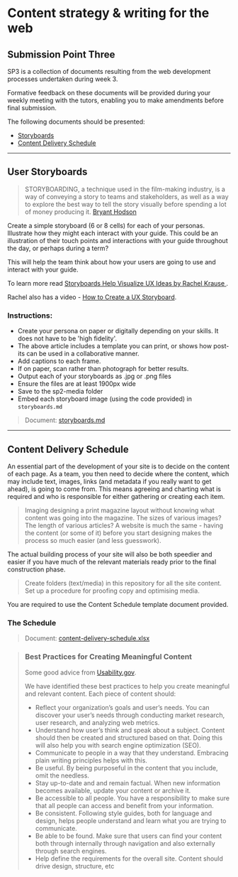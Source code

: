 # Content strategy & writing for the web

## Submission Point Three

SP3 is a collection of documents resulting from the web development processes undertaken during week 3. 

Formative feedback on these documents will be provided during your weekly meeting with the tutors, enabling you to make amendments before final submission.

The following documents should be presented:

- [Storyboards](#storyboards)
- [Content Delivery Schedule](#content-delivery-schedule)

---

## User Storyboards

> STORYBOARDING, a technique used in the film-making industry, is a way of conveying a story to teams and stakeholders, as well as a way to explore the best way to tell the story visually before spending a lot of money producing it. [Bryant Hodson](https://uxdesign.cc/how-to-storyboard-experiences-fc051e2bc04d)

Create a simple storyboard (6 or 8 cells) for each of your personas. Illustrate how they might each interact with your guide. This could be an illustration of their touch points and interactions with your guide throughout the day, or perhaps during a term?

This will help the team think about how your users are going to use and interact with your guide.

To learn more read [Storyboards Help Visualize UX Ideas
by Rachel Krause ](https://www.nngroup.com/articles/storyboards-visualize-ideas/).

Rachel also has a video - [How to Create a UX Storyboard](https://youtu.be/bNh54LNUtv8).

### Instructions:

- Create your persona on paper or digitally depending on your skills. It does not have to be 'high fidelity'.
- The above article includes a template you can print, or shows how post-its can be used in a collaborative manner.
- Add captions to each frame.
- If on paper, scan rather than photograph for better results.
- Output each of your storyboards as .jpg or .png files
- Ensure the files are at least 1900px wide
- Save to the sp2-media folder
- Embed each storyboard image (using the code provided) in `storyboards.md`

> Document: [storyboards.md](storyboards.md)

---

## Content Delivery Schedule

An essential part of the development of your site is to decide on the content of each page. As a team, you then need to decide where the content, which may include text, images, links (and metadata if you really want to get ahead), is going to come from. This means agreeing and charting what is required and who is responsible for either gathering or creating each item.

> Imaging designing a print magazine layout without knowing what content was going into the magazine. The sizes of various images? The length of various articles? A website is much the same - having the content (or some of it) before you start designing makes the process so much easier (and less guesswork).

The actual building process of your site will also be both speedier and easier if you have much of the relevant materials ready prior to the final construction phase.

> Create folders (text/media) in this repository for all the site content. Set up a procedure for proofing copy and optimising media.

You are required to use the Content Schedule template document provided.

### The Schedule

> Document: [content-delivery-schedule.xlsx](content-delivery-schedule.xlsx)

> ### Best Practices for Creating Meaningful Content
>
> Some good advice from [Usability.gov](https://www.usability.gov/what-and-why/content-strategy.html).
>
> We have identified these best practices to help you create meaningful and relevant content. Each piece of content should:
>
> - Reflect your organization’s goals and user’s needs. You can discover your user’s needs through conducting market research, user research, and analyzing web metrics.
> - Understand how user’s think and speak about a subject. Content should then be created and structured based on that. Doing this will also help you with search engine optimization (SEO).
> - Communicate to people in a way that they understand. Embracing plain writing principles helps with this.
> - Be useful. By being purposeful in the content that you include, omit the needless.
> - Stay up-to-date and and remain factual. When new information becomes available, update your content or archive it.
> - Be accessible to all people. You have a responsibility to make sure that all people can access and benefit from your information.
> - Be consistent. Following style guides, both for language and design, helps people understand and learn what you are trying to communicate.
> - Be able to be found. Make sure that users can find your content both through internally through navigation and also externally through search engines.
>  - Help define the requirements for the overall site. Content should drive design, structure, etc
